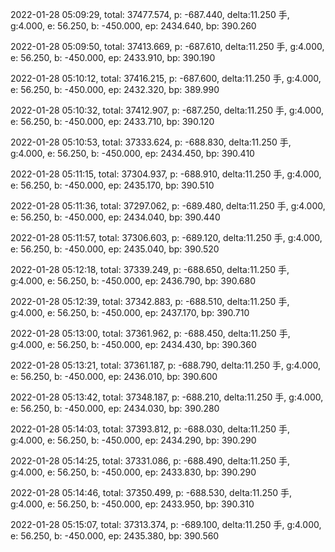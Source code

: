 2022-01-28 05:09:29, total: 37477.574, p: -687.440, delta:11.250 手, g:4.000, e: 56.250, b: -450.000, ep: 2434.640, bp: 390.260

2022-01-28 05:09:50, total: 37413.669, p: -687.610, delta:11.250 手, g:4.000, e: 56.250, b: -450.000, ep: 2433.910, bp: 390.190

2022-01-28 05:10:12, total: 37416.215, p: -687.600, delta:11.250 手, g:4.000, e: 56.250, b: -450.000, ep: 2432.320, bp: 389.990

2022-01-28 05:10:32, total: 37412.907, p: -687.250, delta:11.250 手, g:4.000, e: 56.250, b: -450.000, ep: 2433.710, bp: 390.120

2022-01-28 05:10:53, total: 37333.624, p: -688.830, delta:11.250 手, g:4.000, e: 56.250, b: -450.000, ep: 2434.450, bp: 390.410

2022-01-28 05:11:15, total: 37304.937, p: -688.910, delta:11.250 手, g:4.000, e: 56.250, b: -450.000, ep: 2435.170, bp: 390.510

2022-01-28 05:11:36, total: 37297.062, p: -689.480, delta:11.250 手, g:4.000, e: 56.250, b: -450.000, ep: 2434.040, bp: 390.440

2022-01-28 05:11:57, total: 37306.603, p: -689.120, delta:11.250 手, g:4.000, e: 56.250, b: -450.000, ep: 2435.040, bp: 390.520

2022-01-28 05:12:18, total: 37339.249, p: -688.650, delta:11.250 手, g:4.000, e: 56.250, b: -450.000, ep: 2436.790, bp: 390.680

2022-01-28 05:12:39, total: 37342.883, p: -688.510, delta:11.250 手, g:4.000, e: 56.250, b: -450.000, ep: 2437.170, bp: 390.710

2022-01-28 05:13:00, total: 37361.962, p: -688.450, delta:11.250 手, g:4.000, e: 56.250, b: -450.000, ep: 2434.430, bp: 390.360

2022-01-28 05:13:21, total: 37361.187, p: -688.790, delta:11.250 手, g:4.000, e: 56.250, b: -450.000, ep: 2436.010, bp: 390.600

2022-01-28 05:13:42, total: 37348.187, p: -688.210, delta:11.250 手, g:4.000, e: 56.250, b: -450.000, ep: 2434.030, bp: 390.280

2022-01-28 05:14:03, total: 37393.812, p: -688.030, delta:11.250 手, g:4.000, e: 56.250, b: -450.000, ep: 2434.290, bp: 390.290

2022-01-28 05:14:25, total: 37331.086, p: -688.490, delta:11.250 手, g:4.000, e: 56.250, b: -450.000, ep: 2433.830, bp: 390.290

2022-01-28 05:14:46, total: 37350.499, p: -688.530, delta:11.250 手, g:4.000, e: 56.250, b: -450.000, ep: 2433.950, bp: 390.310

2022-01-28 05:15:07, total: 37313.374, p: -689.100, delta:11.250 手, g:4.000, e: 56.250, b: -450.000, ep: 2435.380, bp: 390.560